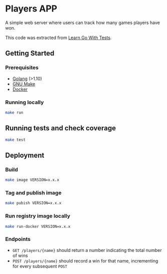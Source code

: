 # Players APP

A simple web server where users can track how many games players have won.

This code was extracted from [Learn Go With Tests](https://quii.gitbook.io/learn-go-with-tests/build-an-application/http-server).

## Getting Started

### Prerequisites

- [Golang](http://golang.org/) (>1.10)
- [GNU Make](https://www.gnu.org/software/make/)
- [Docker](http://docker.com)

### Running locally

```bash
make run
```

## Running tests and check coverage

```bash
make test
```

## Deployment

### Build

```bash
make image VERSION=x.x.x
```

### Tag and publish image

```bash
make pubish VERSION=x.x.x
```

### Run registry image locally

```bash
make run-docker VERSION=x.x.x
```

### Endpoints


- `GET /players/{name}` should return a number indicating the total number of wins
- `POST /players/{name}` should record a win for that name, incrementing for every subsequent `POST`